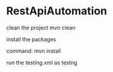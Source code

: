 # RestApiAutomation
clean the project 
mvn clean 


install the packages 

command:  mvn install

run the testing.xml as testng 
